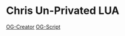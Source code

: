 # Chris Un-Privated LUA

[OG-Creator](https://gamesense.pub/forums/profile.php?id=7083)
[OG-Script](https://github.com/csmit195/Chris-Private-Lua)
